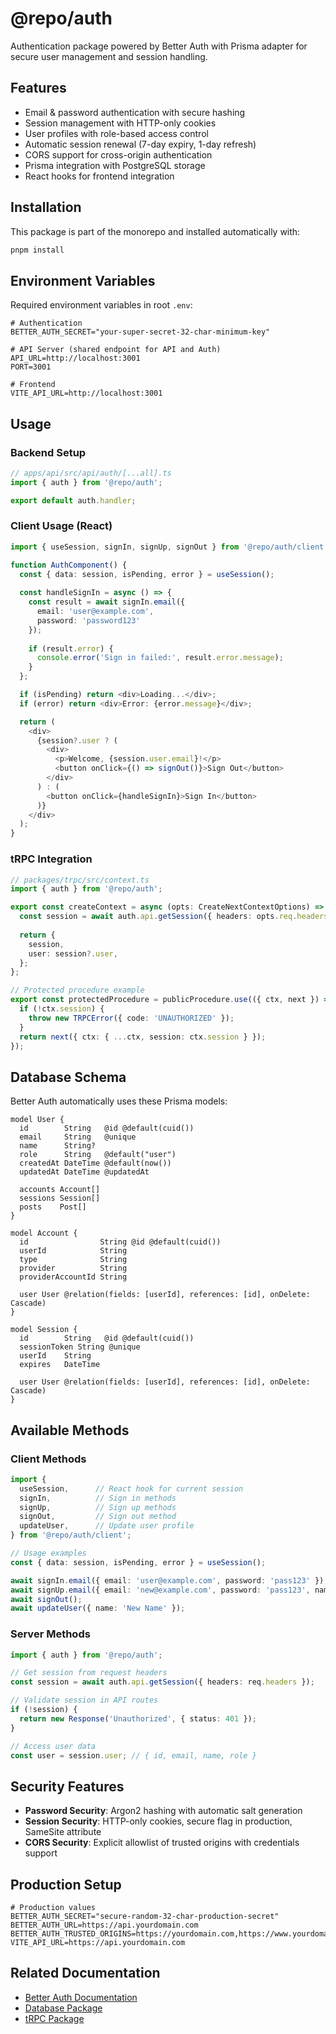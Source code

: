 # @repo/auth

Authentication package powered by Better Auth with Prisma adapter for secure user management and session handling.

## Features

- Email & password authentication with secure hashing
- Session management with HTTP-only cookies
- User profiles with role-based access control
- Automatic session renewal (7-day expiry, 1-day refresh)
- CORS support for cross-origin authentication
- Prisma integration with PostgreSQL storage
- React hooks for frontend integration

## Installation

This package is part of the monorepo and installed automatically with:

```bash
pnpm install
```

## Environment Variables

Required environment variables in root `.env`:

```env
# Authentication
BETTER_AUTH_SECRET="your-super-secret-32-char-minimum-key"

# API Server (shared endpoint for API and Auth)
API_URL=http://localhost:3001
PORT=3001

# Frontend
VITE_API_URL=http://localhost:3001
```

## Usage

### Backend Setup

```typescript
// apps/api/src/api/auth/[...all].ts
import { auth } from '@repo/auth';

export default auth.handler;
```

### Client Usage (React)

```typescript
import { useSession, signIn, signUp, signOut } from '@repo/auth/client';

function AuthComponent() {
  const { data: session, isPending, error } = useSession();
  
  const handleSignIn = async () => {
    const result = await signIn.email({
      email: 'user@example.com',
      password: 'password123'
    });
    
    if (result.error) {
      console.error('Sign in failed:', result.error.message);
    }
  };

  if (isPending) return <div>Loading...</div>;
  if (error) return <div>Error: {error.message}</div>;

  return (
    <div>
      {session?.user ? (
        <div>
          <p>Welcome, {session.user.email}!</p>
          <button onClick={() => signOut()}>Sign Out</button>
        </div>
      ) : (
        <button onClick={handleSignIn}>Sign In</button>
      )}
    </div>
  );
}
```

### tRPC Integration

```typescript
// packages/trpc/src/context.ts
import { auth } from '@repo/auth';

export const createContext = async (opts: CreateNextContextOptions) => {
  const session = await auth.api.getSession({ headers: opts.req.headers });
  
  return {
    session,
    user: session?.user,
  };
};

// Protected procedure example
export const protectedProcedure = publicProcedure.use(({ ctx, next }) => {
  if (!ctx.session) {
    throw new TRPCError({ code: 'UNAUTHORIZED' });
  }
  return next({ ctx: { ...ctx, session: ctx.session } });
});
```

## Database Schema

Better Auth automatically uses these Prisma models:

```prisma
model User {
  id        String   @id @default(cuid())
  email     String   @unique
  name      String?
  role      String   @default("user")
  createdAt DateTime @default(now())
  updatedAt DateTime @updatedAt

  accounts Account[]
  sessions Session[]
  posts    Post[]
}

model Account {
  id                String @id @default(cuid())
  userId            String
  type              String
  provider          String
  providerAccountId String
  
  user User @relation(fields: [userId], references: [id], onDelete: Cascade)
}

model Session {
  id        String   @id @default(cuid())
  sessionToken String @unique
  userId    String
  expires   DateTime
  
  user User @relation(fields: [userId], references: [id], onDelete: Cascade)
}
```

## Available Methods

### Client Methods

```typescript
import { 
  useSession,      // React hook for current session
  signIn,          // Sign in methods
  signUp,          // Sign up methods  
  signOut,         // Sign out method
  updateUser,      // Update user profile
} from '@repo/auth/client';

// Usage examples
const { data: session, isPending, error } = useSession();

await signIn.email({ email: 'user@example.com', password: 'pass123' });
await signUp.email({ email: 'new@example.com', password: 'pass123', name: 'John' });
await signOut();
await updateUser({ name: 'New Name' });
```

### Server Methods

```typescript
import { auth } from '@repo/auth';

// Get session from request headers
const session = await auth.api.getSession({ headers: req.headers });

// Validate session in API routes
if (!session) {
  return new Response('Unauthorized', { status: 401 });
}

// Access user data
const user = session.user; // { id, email, name, role }
```

## Security Features

- **Password Security**: Argon2 hashing with automatic salt generation
- **Session Security**: HTTP-only cookies, secure flag in production, SameSite attribute
- **CORS Security**: Explicit allowlist of trusted origins with credentials support

## Production Setup

```env
# Production values
BETTER_AUTH_SECRET="secure-random-32-char-production-secret"
BETTER_AUTH_URL=https://api.yourdomain.com
BETTER_AUTH_TRUSTED_ORIGINS=https://yourdomain.com,https://www.yourdomain.com
VITE_API_URL=https://api.yourdomain.com
```

## Related Documentation

- [Better Auth Documentation](https://www.better-auth.com/)
- [Database Package](../database/README.md)
- [tRPC Package](../trpc/README.md)
